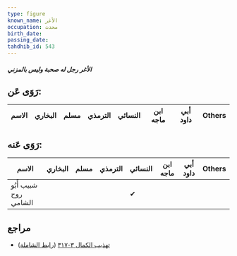 ```yaml
---
type: figure
known_name: الأغر
occupation: محدث
birth_date:
passing_date:
tahdhib_id: 543
---
```

##### الأغر رجل له صحبة وليس بالمزني

## رَوَى عَن:
| الاسم | البخاري | مسلم | الترمذي | النسائي | ابن ماجه | أبي داود | Others |
| ----- | ------- | ---- | ------- | ------- | -------- | -------- | ------ |
## رَوَى عَنه:
| الاسم                 | البخاري | مسلم | الترمذي | النسائي | ابن ماجه | أبي داود | Others |
| --------------------- | ------- | ---- | ------- | ------- | -------- | -------- | ------ |
| شبيب أَبُو روح الشامي |         |      |         | ✔       |          |          |        |
## مراجع
- [تهذيب الكمال ٣-٣١٧](obsidian://open?vault=Tahdhib-al-Kamal&file=Figures/٥٤٣-الأغر%20رجل%20له%20صحبة%20وليس%20بالمزني) ([رابط الشاملة](https://shamela.ws/book/3722/1331))